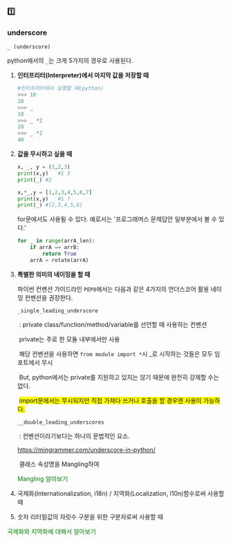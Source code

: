### :one:

### underscore

`_ (underscore)`

python에서의 `_`는 크게 5가지의 경우로 사용된다.

1. **인터프리터(Interpreter)에서 마지막 값을 저장할 때**

   ```python
   #인터프리터에서 실행할 때(python)
   >>> 10
   10
   >>> _
   10
   >>> _ *2
   20
   >>> _ *2
   40
   ```

2. **값을 무시하고 싶을 때**

   ```python
   x, _, y = (1,2,3)
   print(x,y)	#1 3
   print(_)	#2
   
   x,*_,y = [1,2,3,4,5,6,7]
   print(x,y)	#1 7
   print(_)	#[2,3,4,5,6]
   ```

   for문에서도 사용될 수 있다. 예로서는 '프로그래머스 문제답안 일부분에서 볼 수 있다.'

   ```python
   for _ in range(arrA_len):
       if arrA == arrB:
           return True
       arrA = rotate(arrA)
   ```

   

3. **특별한 의미의 네이밍을 할 때**

   파이썬 컨벤션 가이드라인 `PEP8`에서는 다음과 같은 4가지의 언더스코어 활용 네이밍 컨벤션을 권장한다.

   `_single_leading_underscore`

   ​	: private class/function/method/variable를 선언할 때 사용하는 컨벤션

   ​	private는 주로 한 모듈 내부에서만 사용

   ​	해당 컨벤션을 사용하면 `from module import *`시 _로 시작하는 것들은 모두 임포트에서 무시

   ​	But, python에서는 private를 지원하고 있지는 않기 때문에 완전히 강제할 수는 없다.

   ​	 <span style="background-color:yellow">import문에서는 무시되지만 직접 가져다 쓰거나 호출을 할 경우엔 사용이 가능하다.</span>

   `__double_leading_underscores`

   ​	: 컨벤션이라기보다는 하나의 문법적인 요소.

   https://mingrammer.com/underscore-in-python/

   ​	클래스 속성명을 Mangling하여 

   <span style="color:green">Mangling 알아보기</span>

4. 국제화(Internationalization, i18n) / 지역화(Localization, l10n)함수로써 사용할 때

5. 숫자 리터럴값의 자릿수 구분을 위한 구분자로써 사용할 때

<span style="color:green">국제화와 지역화에 대해서 알아보기</span>




